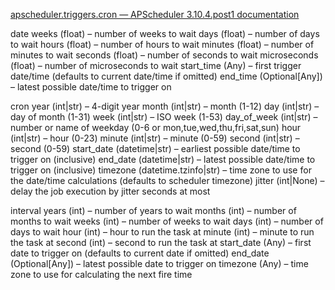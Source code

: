 [apscheduler.triggers.cron — APScheduler 3.10.4.post1 documentation](https://apscheduler.readthedocs.io/en/latest/modules/triggers/cron.html?highlight=cron#examples)

date
    weeks (float) – number of weeks to wait
    days (float) – number of days to wait
    hours (float) – number of hours to wait
    minutes (float) – number of minutes to wait
    seconds (float) – number of seconds to wait
    microseconds (float) – number of microseconds to wait
    start_time (Any) – first trigger date/time (defaults to current date/time if omitted)
    end_time (Optional[Any]) – latest possible date/time to trigger on

cron
    year (int|str) – 4-digit year
    month (int|str) – month (1-12)
    day (int|str) – day of month (1-31)
    week (int|str) – ISO week (1-53)
    day_of_week (int|str) – number or name of weekday (0-6 or mon,tue,wed,thu,fri,sat,sun)
    hour (int|str) – hour (0-23)
    minute (int|str) – minute (0-59)
    second (int|str) – second (0-59)
    start_date (datetime|str) – earliest possible date/time to trigger on (inclusive)
    end_date (datetime|str) – latest possible date/time to trigger on (inclusive)
    timezone (datetime.tzinfo|str) – time zone to use for the date/time calculations (defaults to scheduler timezone)
    jitter (int|None) – delay the job execution by jitter seconds at most

interval
    years (int) – number of years to wait
    months (int) – number of months to wait
    weeks (int) – number of weeks to wait
    days (int) – number of days to wait
    hour (int) – hour to run the task at
    minute (int) – minute to run the task at
    second (int) – second to run the task at
    start_date (Any) – first date to trigger on (defaults to current date if omitted)
    end_date (Optional[Any]) – latest possible date to trigger on
    timezone (Any) – time zone to use for calculating the next fire time
